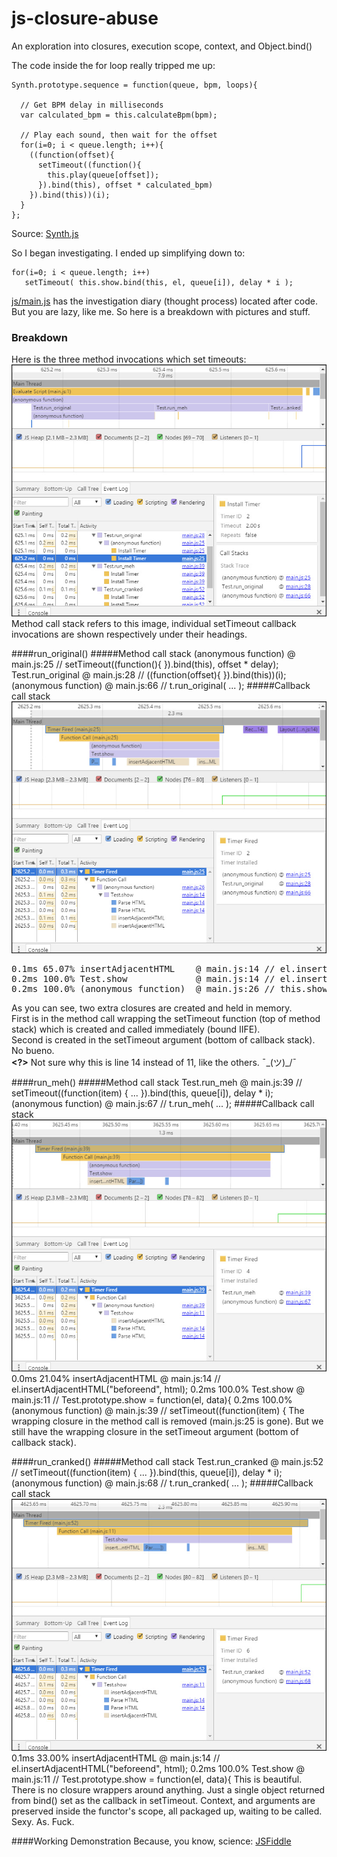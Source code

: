 # js-closure-abuse
An exploration into closures, execution scope, context, and Object.bind()



The code inside the for loop really tripped me up:

    Synth.prototype.sequence = function(queue, bpm, loops){

      // Get BPM delay in milliseconds
      var calculated_bpm = this.calculateBpm(bpm);

      // Play each sound, then wait for the offset
      for(i=0; i < queue.length; i++){
        ((function(offset){
          setTimeout((function(){
            this.play(queue[offset]);
          }).bind(this), offset * calculated_bpm)
        }).bind(this))(i);
      }
    };

Source: [Synth.js](https://github.com/garvank/synth-js)


So I began investigating. I ended up simplifying down to:

    for(i=0; i < queue.length; i++)
       setTimeout( this.show.bind(this, el, queue[i]), delay * i );

[js/main.js](js/main.js) has the investigation diary (thought process) located after code.  
But you are lazy, like me. So here is a breakdown with pictures and stuff.

### Breakdown
Here is the three method invocations which set timeouts:
![Method Invocation Callstacks](img/method_invocation_callstacks.jpg)
Method call stack refers to this image, individual setTimeout callback invocations are shown respectively under their headings.

####run_original()
#####Method call stack
    (anonymous function)  @ main.js:25 // setTimeout((function(){ }).bind(this), offset * delay);
    Test.run_original     @ main.js:28 // ((function(offset){ }).bind(this))(i);
    (anonymous function)  @ main.js:66 // t.run_original( ... );
#####Callback call stack
![run_meh callback stack](img/run_original_calllbackstack.jpg)
<pre>
0.1ms 65.07% insertAdjacentHTML    @ main.js:14 // el.insertAdjacentHTML("beforeend", html);
0.2ms 100.0% Test.show             @ main.js:14 // el.insertAdjacentHTML("beforeend", html); **<?>**
0.2ms 100.0% (anonymous function)  @ main.js:26 // this.show(el, queue[offset]);
</pre>
As you can see, two extra closures are created and held in memory.  
First is in the method call wrapping the setTimeout function (top of method stack) which is created and called immediately (bound IIFE).  
Second is created in the setTimeout argument (bottom of callback stack). No bueno.  
**<?>** Not sure why this is line 14 instead of 11, like the others. ¯\_(ツ)_/¯

####run_meh()
#####Method call stack
    Test.run_meh         @ main.js:39 // setTimeout((function(item) { ... }).bind(this, queue[i]), delay * i);
    (anonymous function) @ main.js:67 // t.run_meh( ... );
#####Callback call stack
![run_meh callback stack](img/run_meh_callbackstack.jpg)
    0.0ms 21.04% insertAdjacentHTML    @ main.js:14 // el.insertAdjacentHTML("beforeend", html);
    0.2ms 100.0% Test.show             @ main.js:11 // Test.prototype.show = function(el, data){
    0.2ms 100.0% (anonymous function)  @ main.js:39 // setTimeout((function(item) {
The wrapping closure in the method call is removed (main.js:25 is gone). But we still have the wrapping closure in the setTimeout argument (bottom of callback stack).


####run_cranked()
#####Method call stack
    Test.run_cranked      @ main.js:52 // setTimeout((function(item) { ... }).bind(this, queue[i]), delay * i);
    (anonymous function)  @ main.js:68 // t.run_cranked( ... );
#####Callback call stack
![run_cranked callback stack](img/run_cranked_callbackstack.jpg)
    0.1ms 33.00% insertAdjacentHTML  @ main.js:14 // el.insertAdjacentHTML("beforeend", html);
    0.2ms 100.0% Test.show           @ main.js:11 // Test.prototype.show = function(el, data){
This is beautiful. There is no closure wrappers around anything. Just a single object returned from bind() set as the callback in setTimeout. Context, and arguments are preserved inside the functor's scope, all packaged up, waiting to be called. Sexy. As. Fuck.

####Working Demonstration
Because, you know, science: [JSFiddle](https://jsfiddle.net/ryunp/8nyq969t/)